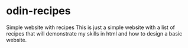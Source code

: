 # odin-recipes
Simple website with recipes
This is just a simple website with a list of recipes that will demonstrate my skills in html and how to design a basic website. 
